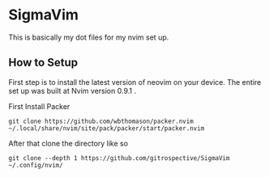 # SigmaVim
This is basically my dot files for my nvim set up.

## How to Setup
First step is to install the latest version of neovim on your device. The entire set up was built at Nvim version 0.9.1 .

First Install Packer
```shell
git clone https://github.com/wbthomason/packer.nvim  ~/.local/share/nvim/site/pack/packer/start/packer.nvim
```
After that clone the directory like so

```shell
git clone --depth 1 https://github.com/gitrospective/SigmaVim ~/.config/nvim/
```
